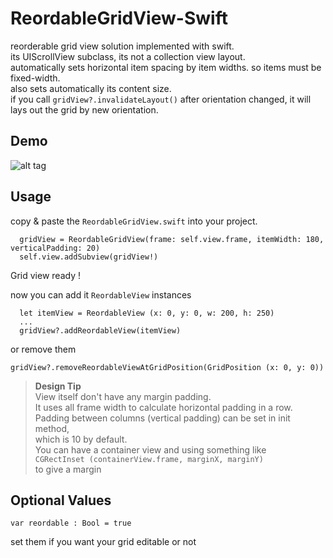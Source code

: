 ReordableGridView-Swift
=======================

reorderable grid view solution implemented with swift. <br>
its UIScrollView subclass, its not a collection view layout.<br>
automatically sets horizontal item spacing by item widths. so items must be fixed-width.<br>
also sets automatically its content size. <br>
if you call `gridView?.invalidateLayout()` after orientation changed, it will lays out the grid by new orientation.


Demo
----

![alt tag](https://raw.githubusercontent.com/cemolcay/ReordableGridView-Swift/master/demo.gif)

Usage
-----

copy & paste the `ReordableGridView.swift` into your project. <br>

      gridView = ReordableGridView(frame: self.view.frame, itemWidth: 180, verticalPadding: 20)
      self.view.addSubview(gridView!)

Grid view ready !

now you can add it `ReordableView` instances 
      
      let itemView = ReordableView (x: 0, y: 0, w: 200, h: 250)
      ...
      gridView?.addReordableView(itemView)
      

or  remove them

    gridView?.removeReordableViewAtGridPosition(GridPosition (x: 0, y: 0))
    

> **Design Tip**  
> View itself don't have any margin padding.  
> It uses all frame width to calculate horizontal padding in a row. 
> Padding between columns (vertical padding) can be set in init method,  
> which is 10 by default.  
> You can have a container view and using something like   
> `CGRectInset (containerView.frame, marginX, marginY)`  
> to give a margin



Optional Values
---------------

    var reordable : Bool = true
  
set them if you want your grid editable or not
